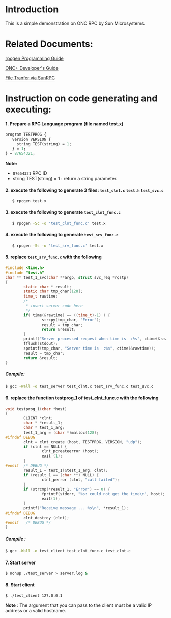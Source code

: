 # Introduction

This is a simple demonstration on ONC RPC by Sun Microsystems. 

# Related Documents:

[rpcgen Programming Guide](https://docs.freebsd.org/44doc/psd/22.rpcgen/paper.pdf)

[ONC+ Developer's Guide](http://docs.oracle.com/cd/E19683-01/816-1435/index.html)

[File Tranfer via SunRPC](https://stackoverflow.com/questions/20300357/file-transfer-using-rpcany-type-of-file)


# Instruction on code generating and executing:

#### 1. Prepare a RPC Language program (file named test.x)

```perl
program TESTPROG {
   version VERSION {
     string TEST(string) = 1;
   } = 1;
} = 87654321;
```

**Note:**

  * `87654321` RPC ID
  * string TEST(string) = 1  :  return a string parameter.

#### 2. execute the following to generate 3 files: `test_clnt.c`  `test.h`  `test_svc.c`

```bash
   $ rpcgen test.x
```

#### 3. execute the following to generate `test_clnt_func.c`

```bash
   $ rpcgen -Sc -o 'test_clnt_func.c' test.x
```

#### 4. execute the following to generate `test_srv_func.c`

```bash
   $ rpcgen -Ss -o 'test_srv_func.c' test.x
```

#### 5.  replace  `test_srv_func.c`  with the following

```c
#include <time.h>
#include "test.h"
char ** test_1_svc(char **argp, struct svc_req *rqstp)
{
        static char * result;
        static char tmp_char[128];
        time_t rawtime;
        /*
         * insert server code here
         */
        if( time(&rawtime) == ((time_t)-1) ) {
                strcpy(tmp_char, "Error");
                result = tmp_char;
                return &result;
        }
        printf("Server processed request when time is  :%s", ctime(&rawtime));
	    fflush(stdout);
        sprintf(tmp_char, "Server time is  :%s", ctime(&rawtime));
        result = tmp_char;
        return &result;
}
```

##### Compile:

```bash
$ gcc -Wall -o test_server test_clnt.c test_srv_func.c test_svc.c
```

#### 6. replace the function testprog_1 of test_clnt_func.c with the following

```c
void testprog_1(char *host)
{
        CLIENT *clnt;
        char * *result_1;
        char * test_1_arg;
        test_1_arg = (char *)malloc(128);
#ifndef DEBUG
        clnt = clnt_create (host, TESTPROG, VERSION, "udp");
        if (clnt == NULL) {
                clnt_pcreateerror (host);
                exit (1);
        }
#endif  /* DEBUG */
        result_1 = test_1(&test_1_arg, clnt);
        if (result_1 == (char **) NULL) {
                clnt_perror (clnt, "call failed");
        }
        if (strcmp(*result_1, "Error") == 0) {
                fprintf(stderr, "%s: could not get the time\n", host);
                exit(1);
        }
        printf("Receive message ... %s\n", *result_1);
#ifndef DEBUG
        clnt_destroy (clnt);
#endif   /* DEBUG */
}
```

##### Compile :

```bash
$ gcc -Wall -o test_client test_clnt_func.c test_clnt.c
```

#### 7. Start server

```bash
$ nohup ./test_server > server.log &
```

#### 8. Start client

```bash
$ ./test_client 127.0.0.1
```

**Note** : The argument that you can pass to the client must be a valid IP address or a valid hostname. 